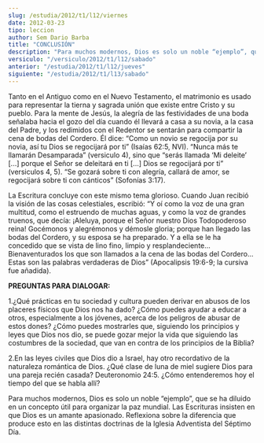 ```yaml
---
slug: /estudia/2012/t1/l12/viernes
date: 2012-03-23
tipo: leccion
author: Sem Dario Barba
title: "CONCLUSIÓN"
description: "Para muchos modernos, Dios es solo un noble “ejemplo”, que se ha diluido en un concepto útil para organizar la paz mundial. Las Escrituras insisten en que Dios es un amante apasionado. Reflexiona sobre la diferencia que produce esto en las distintas doctrinas de la Iglesia Adventista del Séptimo Día."
versiculo: "/versiculo/2012/t1/l12/sabado"
anterior: "/estudia/2012/t1/l12/jueves"
siguiente: "/estudia/2012/t1/l13/sabado"
---
```


Tanto en el Antiguo como en el Nuevo Testamento, el matrimonio es usado para representar la tierna y sagrada unión que existe entre Cristo y su pueblo. Para la mente de Jesús, la alegría de las festividades de una boda señalaba hacia el gozo del día cuando él llevará a casa a su novia, a la casa del Padre, y los redimidos con el Redentor se sentarán para compartir la cena de bodas del Cordero. Él dice: “Como un novio se regocija por su novia, así tu Dios se regocijará por ti” (Isaías 62:5, NVI). “Nunca más te llamarán Desamparada” (versiculo 4), sino que “serás llamada ‘Mi deleite’ [...] porque el Señor se deleitará en ti [...] Dios se regocijará por ti” (versiculos 4, 5). “Se gozará sobre ti con alegría, callará de amor, se regocijará sobre ti con cánticos” (Sofonías 3:17).

La Escritura concluye con este mismo tema glorioso. Cuando Juan recibió la visión de las cosas celestiales, escribió: “Y oí como la voz de una gran multitud, como el estruendo de muchas aguas, y como la voz de grandes truenos, que decía: ¡Aleluya, porque el Señor nuestro Dios Todopoderoso reina! Gocémonos y alegrémonos y démosle gloria; porque han llegado las bodas del Cordero, y su esposa se ha preparado. Y a ella se le ha concedido que se vista de lino fino, limpio y resplandeciente... Bienaventurados los que son llamados a la cena de las bodas del Cordero... Estas son las palabras verdaderas de Dios” (Apocalipsis 19:6-9; la cursiva fue añadida).

**PREGUNTAS PARA DIALOGAR:**

1.¿Qué prácticas en tu sociedad y cultura pueden derivar en abusos de los placeres físicos que Dios nos ha dado? ¿Cómo puedes ayudar a educar a otros, especialmente a los jóvenes, acerca de los peligros de abusar de estos dones? ¿Cómo puedes mostrarles que, siguiendo los principios y leyes que Dios nos dio, se puede gozar mejor la vida que siguiendo las costumbres de la sociedad, que van en contra de los principios de la Biblia?

2.En las leyes civiles que Dios dio a Israel, hay otro recordativo de la naturaleza romántica de Dios. ¿Qué clase de luna de miel sugiere Dios para una pareja recién casada? Deuteronomio 24:5. ¿Cómo entenderemos hoy el tiempo del que se habla allí?

Para muchos modernos, Dios es solo un noble “ejemplo”, que se ha diluido en un concepto útil para organizar la paz mundial. Las Escrituras insisten en que Dios es un amante apasionado. Reflexiona sobre la diferencia que produce esto en las distintas doctrinas de la Iglesia Adventista del Séptimo Día.

